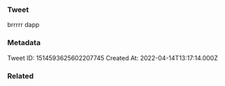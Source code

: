### Tweet
brrrrr dapp

### Metadata
Tweet ID: 1514593625602207745
Created At: 2022-04-14T13:17:14.000Z

### Related

